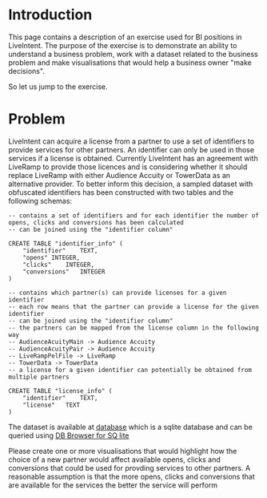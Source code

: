# Introduction

This page contains a description of an exercise used for BI positions in LiveIntent. The purpose of the exercise is to demonstrate an ability to understand a business problem, work with a dataset related to the business problem and make visualisations that would help a business owner "make decisions".

So let us jump to the exercise.

# Problem

LiveIntent can acquire a license from a partner to use a set of identifiers to provide services for other partners. An identifier can only be used in those services if a license is obtained. Currently LiveIntent has an agreement with LiveRamp to provide those licences and is considering whether it should replace LiveRamp with either Audience Accuity or TowerData as an alternative provider. To better inform this decision, a sampled dataset with obfuscated identifiers has been constructed with two tables and the following schemas:

```
-- contains a set of identifiers and for each identifier the number of opens, clicks and conversions has been calculated
-- can be joined using the "identifier column"

CREATE TABLE "identifier_info" (
	"identifier"	TEXT,
	"opens"	INTEGER,
	"clicks"	INTEGER,
	"conversions"	INTEGER
)

-- contains which partner(s) can provide licenses for a given identifier
-- each row means that the partner can provide a license for the given identifier
-- can be joined using the "identifier column"
-- the partners can be mapped from the license column in the following way
-- AudienceAcuityMain -> Audience Accuity
-- AudienceAcuityPair -> Audience Accuity
-- LiveRampPelFile -> LiveRamp
-- TowerData -> TowerData
-- a license for a given identifier can potentially be obtained from multiple partners

CREATE TABLE "license_info" (
	"identifier"	TEXT,
	"license"	TEXT
)
```

The dataset is available at [database](bi-exercise.db) which is a sqlite database and can be queried using [DB Browser for SQ lite](https://sqlitebrowser.org/dl/)

Please create one or more visualisations that would highlight how the choice of a new partner would affect available opens, clicks and conversions that could be used for provding services to other partners. A reasonable assumption is that the more opens, clicks and conversions that are available for the services the better the service will perform
